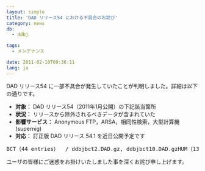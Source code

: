 ```yaml
---
layout: simple
title: 'DAD リリース54 における不具合のお詫び'
category: news
db:
  - ddbj

tags:
  - メンテナンス

date: 2011-02-10T09:36:11
lang: ja
---
```


<html>DAD リリース54 に一部不具合が発生していたことが判明しました。詳細は以下の通りです。

<ul>
    <li><b>対象：</b> DAD リリース54（2011年1月公開）の下記該当箇所</li>
    <li><b>状況：</b> リリースから除外されるべきデータが含まれていた</li>
    <li><b>影響サービス：</b> Anonymous FTP，ARSA，相同性検索，大型計算機(supernig)</li>
    <li><b>対応：</b> 訂正版 DAD リリース 54.1 を近日公開予定です</li>
</ul>
<pre>BCT（44 entries）  / ddbjbct2.DAD.gz, ddbjbct10.DAD.gzHUM（13 entries）  / ddbjhum.DAD.gz INV（9 entries）   / ddbjinv2.DAD.gz PLN（1 entry）     / ddbjpln2.DAD.gz SYN（1 entry）     / ddbjsyn.DAD.gzVRL（44 entries）  / ddbjvrl1.DAD.gzVRT（274 entries） / ddbjvrt.DAD.gz </code></pre>ユーザの皆様にご迷惑をお掛けいたしました事を深くお詫び申し上げます。
</html>

